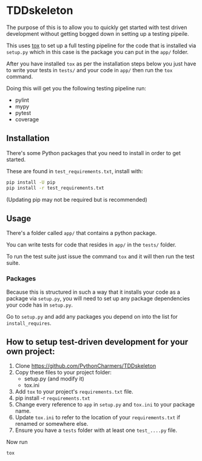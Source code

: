 # TDDskeleton
The purpose of this is to allow you to quickly get started with test driven development without getting bogged down in setting up a testing pipeile.

This uses [tox](https://tox.readthedocs.io/en/latest/) to set up a full testing pipeline for the code that is installed via `setup.py` which in this case is the package you can put in the `app/` folder.

After you have installed `tox` as per the installation steps below you just have to write your tests in `tests/` and your code in `app/` then run the `tox` command.

Doing this will get you the following testing pipeline run:

- pylint
- mypy
- pytest
- coverage

## Installation

There's some Python packages that you need to install in order to get started.

These are found in `test_requirements.txt`, install with:

```bash
pip install -U pip
pip install -r test_requirements.txt
```

(Updating pip may not be required but is recommended)

## Usage

There's a folder called `app/` that contains a python package.

You can write tests for code that resides in `app/` in the `tests/` folder.

To run the test suite just issue the command `tox` and it will then run the test suite.

### Packages

Because this is structured in such a way that it installs your code as a package via `setup.py`, you will need to set up any package dependencies your code has in `setup.py`.

Go to `setup.py` and add any packages you depend on into the list for `install_requires`.

## How to setup test-driven development for your own project:

1. Clone https://github.com/PythonCharmers/TDDskeleton
2. Copy these files to your project folder:
    - setup.py (and modify it)
    - tox.ini
3. Add `tox` to your project's `requirements.txt` file.
4. pip install -r `requirements.txt`
5. Change every reference to `app` in `setup.py` and `tox.ini` to your package name.
6. Update `tox.ini` to refer to the location of your `requirements.txt` if renamed or somewhere else.
7. Ensure you have a `tests` folder with at least one `test_....py` file.

Now run
```
tox
```
